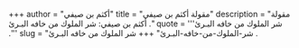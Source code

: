 +++
author = "أكثم بن صيفي"
title = "مقولة أكثم بن صيفي"
description = "مقولة أكثم بن صيفي: شر الملوك من خافه البـرئ ."
quote = '''شر الملوك من خافه البـرئ .'''
slug = "شر-الملوك-من-خافه-البـرئ"
+++
شر الملوك من خافه البـرئ .
